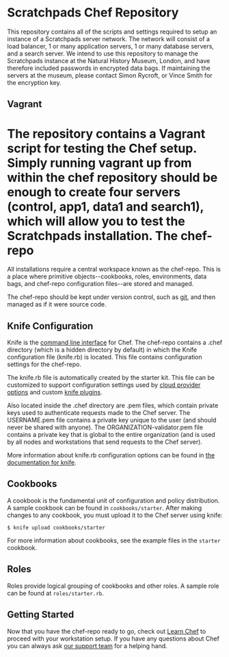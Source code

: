 Scratchpads Chef Repository
===========================
This repository contains all of the scripts and settings required to setup an 
instance of a Scratchpads server network. The network will consist of a load 
balancer, 1 or many application servers, 1 or many database servers, and a 
search server. We intend to use this repository to manage the Scratchpads 
instance at the Natural History Museum, London, and have therefore included 
passwords in encrypted data bags. If maintaining the servers at the museum, 
please contact Simon Rycroft, or Vince Smith for the encryption key.

Vagrant
-------
The repository contains a Vagrant script for testing the Chef setup. Simply 
running
    vagrant up
from within the chef repository should be enough to create four servers 
(control, app1, data1 and search1), which will allow you to test the 
Scratchpads installation.
The chef-repo
===============
All installations require a central workspace known as the chef-repo. This is a 
place where primitive objects--cookbooks, roles, environments, data bags, and 
chef-repo configuration files--are stored and managed.

The chef-repo should be kept under version control, such as 
[git](http://git-scm.org), and then managed as if it were source code.

Knife Configuration
-------------------
Knife is the [command line interface](https://docs.chef.io/knife.html) for 
Chef. The chef-repo contains a .chef directory (which is a hidden directory by 
default) in which the Knife configuration file (knife.rb) is located. This file 
contains configuration settings for the chef-repo.

The knife.rb file is automatically created by the starter kit. This file can be 
customized to support configuration settings used by [cloud provider 
options](https://docs.chef.io/plugin_knife.html) and custom [knife 
plugins](https://docs.chef.io/plugin_knife_custom.html).

Also located inside the .chef directory are .pem files, which contain private 
keys used to authenticate requests made to the Chef server. The USERNAME.pem 
file contains a private key unique to the user (and should never be shared with 
anyone). The ORGANIZATION-validator.pem file contains a private key that is 
global to the entire organization (and is used by all nodes and workstations 
that send requests to the Chef server).

More information about knife.rb configuration options can be found in [the 
documentation for knife](https://docs.chef.io/config_rb_knife.html).

Cookbooks
---------
A cookbook is the fundamental unit of configuration and policy distribution. A 
sample cookbook can be found in `cookbooks/starter`. After making changes to 
any cookbook, you must upload it to the Chef server using knife:

    $ knife upload cookbooks/starter

For more information about cookbooks, see the example files in the `starter` 
cookbook.

Roles
-----
Roles provide logical grouping of cookbooks and other roles. A sample role can 
be found at `roles/starter.rb`.

Getting Started
-------------------------
Now that you have the chef-repo ready to go, check out [Learn 
Chef](https://learn.chef.io/) to proceed with your workstation setup. If you 
have any questions about Chef you can always ask [our support 
team](https://www.chef.io/support/) for a helping hand.
